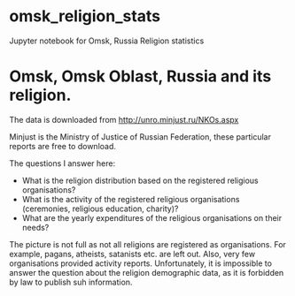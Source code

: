 # omsk_religion_stats
Jupyter notebook for Omsk, Russia Religion statistics

# Omsk, Omsk Oblast, Russia and its religion.

The data is downloaded from http://unro.minjust.ru/NKOs.aspx 

Minjust is the Ministry of Justice of Russian Federation, these particular reports are free to download. 

The questions I answer here:

* What is the religion distribution based on the registered religious organisations?
* What is the activity of the registered religious organisations (ceremonies, religious education, charity)?
* What are the yearly expenditures of the religious organisations on their needs?

The picture is not full as not all religions are registered as organisations. For example, pagans, atheists, satanists etc. are left out. Also, very few organisations provided activity reports.
Unfortunately, it is impossible to answer the question about the religion demographic data, as it is forbidden by law to publish suh information.
